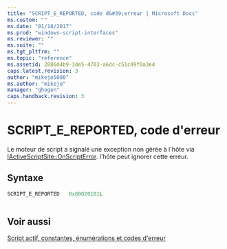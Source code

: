 ```yaml
---
title: "SCRIPT_E_REPORTED, code d&#39;erreur | Microsoft Docs"
ms.custom: ""
ms.date: "01/18/2017"
ms.prod: "windows-script-interfaces"
ms.reviewer: ""
ms.suite: ""
ms.tgt_pltfrm: ""
ms.topic: "reference"
ms.assetid: 2886d4b9-3de5-4703-a6dc-c51c49f9a3e4
caps.latest.revision: 3
author: "mikejo5000"
ms.author: "mikejo"
manager: "ghogen"
caps.handback.revision: 3
---
```

# SCRIPT_E_REPORTED, code d&#39;erreur
Le moteur de script a signalé une exception non gérée à l'hôte via [IActiveScriptSite::OnScriptError](../../winscript/reference/iactivescriptsite-onscripterror.md).  l'hôte peut ignorer cette erreur.  
  
## Syntaxe  
  
```cpp  
SCRIPT_E_REPORTED   0x80020101L  
  
```  
  
## Voir aussi  
 [Script actif, constantes, énumérations et codes d'erreur](../../winscript/reference/active-script-constants-enumerations-and-error-codes.md)